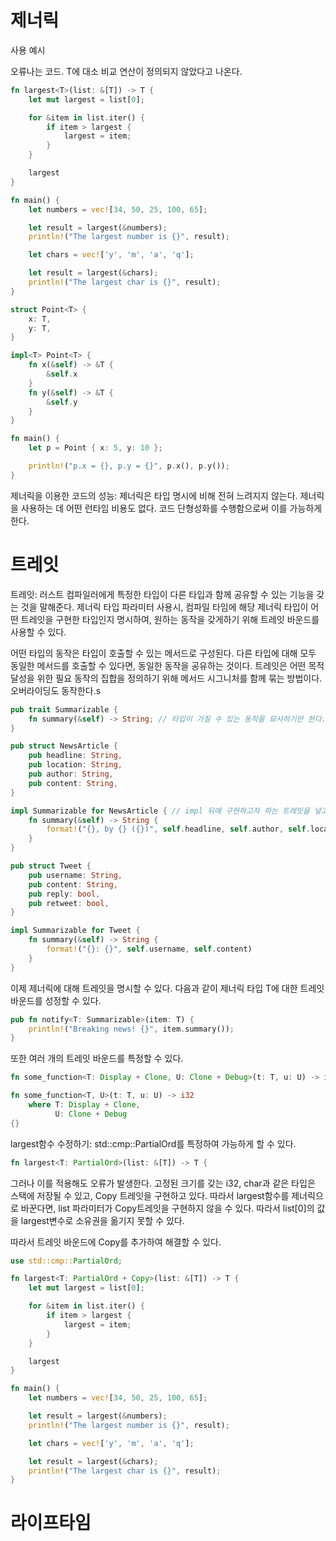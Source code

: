 # 제너릭
사용 예시

오류나는 코드. T에 대소 비교 연산이 정의되지 않았다고 나온다. 
```rs
fn largest<T>(list: &[T]) -> T {
    let mut largest = list[0];

    for &item in list.iter() {
        if item > largest {
            largest = item;
        }
    }

    largest
}

fn main() {
    let numbers = vec![34, 50, 25, 100, 65];

    let result = largest(&numbers);
    println!("The largest number is {}", result);

    let chars = vec!['y', 'm', 'a', 'q'];

    let result = largest(&chars);
    println!("The largest char is {}", result);
}
```

```rs
struct Point<T> {
    x: T,
    y: T,
}

impl<T> Point<T> {
    fn x(&self) -> &T {
        &self.x
    }
    fn y(&self) -> &T {
        &self.y
    }
}

fn main() {
    let p = Point { x: 5, y: 10 };

    println!("p.x = {}, p.y = {}", p.x(), p.y());
}
```

제너릭을 이용한 코드의 성능: 제너릭은 타입 명시에 비해 전혀 느려지지 않는다. 제너릭을 사용하는 데 어떤 런타임 비용도 없다. 코드 단형성화를 수행함으로써 이를 가능하게 한다. 

# 트레잇
트레잇: 러스트 컴파일러에게 특정한 타입이 다른 타입과 함께 공유할 수 있는 기능을 갖는 것을 말해준다. 제너릭 타입 파라미터 사용시, 컴파일 타임에 해당 제너릭 타입이 어떤 트레잇을 구현한 타입인지 명시하여, 원하는 동작을 갖게하기 위해 트레잇 바운드를 사용할 수 있다. 

어떤 타입의 동작은 타입이 호출할 수 있는 메서드로 구성된다. 다른 타입에 대해 모두 동일한 메서드를 호출할 수 있다면, 동일한 동작을 공유하는 것이다. 트레잇은 어떤 목적 달성을 위한 필요 동작의 집합을 정의하기 위해 메서드 시그니처를 함께 묶는 방법이다. 오버라이딩도 동작한다.s
```rs
pub trait Summarizable {
    fn summary(&self) -> String; // 타입이 가질 수 있는 동작을 묘사하기만 한다. 
}

pub struct NewsArticle {
    pub headline: String,
    pub location: String,
    pub author: String,
    pub content: String,
}

impl Summarizable for NewsArticle { // impl 뒤에 구현하고자 하는 트레잇을 넣고 for 뒤에 트레잇을 구현하고자 하는 타입의 이름을 쓴다. 
    fn summary(&self) -> String {
        format!("{}, by {} ({})", self.headline, self.author, self.location)
    }
}

pub struct Tweet {
    pub username: String,
    pub content: String,
    pub reply: bool,
    pub retweet: bool,
}

impl Summarizable for Tweet {
    fn summary(&self) -> String {
        format!("{}: {}", self.username, self.content)
    }
}
```

이제 제너릭에 대해 트레잇을 명시할 수 있다. 다음과 같이 제너릭 타입 T에 대한 트레잇 바운드를 성정할 수 있다. 
```rs
pub fn notify<T: Summarizable>(item: T) {
    println!("Breaking news! {}", item.summary());
}
```

또한 여러 개의 트레잇 바운드를 특정할 수 있다. 
```rs
fn some_function<T: Display + Clone, U: Clone + Debug>(t: T, u: U) -> i32 {}

fn some_function<T, U>(t: T, u: U) -> i32
    where T: Display + Clone,
          U: Clone + Debug
{}
```

largest함수 수정하기: std::cmp::PartialOrd를 특정하여 가능하게 할 수 있다. 
```rs
fn largest<T: PartialOrd>(list: &[T]) -> T {
```

그러나 이를 적용해도 오류가 발생한다. 고정된 크기를 갖는 i32, char과 같은 타입은 스택에 저장될 수 있고, Copy 트레잇을 구현하고 있다. 따라서 largest함수를 제너릭으로 바꾼다면, list 파라미터가 Copy트레잇을 구현하지 않을 수 있다. 따라서 list[0]의 값을 largest변수로 소유권을 옮기지 못할 수 있다. 

따라서 트레잇 바운드에 Copy를 추가하여 해결할 수 있다. 

```rs
use std::cmp::PartialOrd;

fn largest<T: PartialOrd + Copy>(list: &[T]) -> T {
    let mut largest = list[0];

    for &item in list.iter() {
        if item > largest {
            largest = item;
        }
    }

    largest
}

fn main() {
    let numbers = vec![34, 50, 25, 100, 65];

    let result = largest(&numbers);
    println!("The largest number is {}", result);

    let chars = vec!['y', 'm', 'a', 'q'];

    let result = largest(&chars);
    println!("The largest char is {}", result);
}
```

# 라이프타임